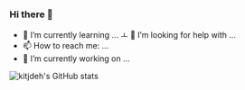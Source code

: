 ### Hi there 👋
- 🌱 I’m currently learning ...
ㅗ 🤔 I’m looking for help with ...
 - 📫 How to reach me: ...
 - 🔭 I’m currently working on ...

![kitjdeh's GitHub stats](https://github-readme-stats.vercel.app/api?username=kitjdeh&show_icons=true&theme=radical)

<!--
**Kitjdeh/kitjdeh** is a ✨ _special_ ✨ repository because its `README.md` (this file) appears on your GitHub profile.

Here are some ideas to get you started:

- 🔭 I’m currently working on ...
- 🌱 I’m currently learning ...
- 👯 I’m looking to collaborate on ...
- 🤔 I’m looking for help with ...
- 💬 Ask me about ...
- 📫 How to reach me: ...
- 😄 Pronouns: ...
- ⚡ Fun fact: ...
-->
